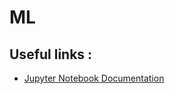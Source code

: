 # ML

## Useful links :
- [Jupyter Notebook Documentation](https://jupyter-notebook.readthedocs.io/en/stable/index.html)